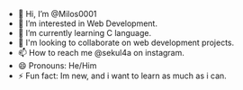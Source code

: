 - 👋 Hi, I’m @Milos0001
- 👀 I’m interested in Web Development.
- 🌱 I’m currently learning C language.
- 💞️ I'm looking to collaborate on web development projects.
- 📫 How to reach me @sekul4a on instagram.
- 😄 Pronouns: He/Him
- ⚡ Fun fact: Im new, and i want to learn as much as i can.

<!---
Milos0001/Milos0001 is a ✨ special ✨ repository because its `README.md` (this file) appears on your GitHub profile.
You can click the Preview link to take a look at your changes.
--->
